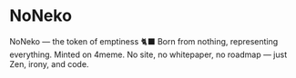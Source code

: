 # NoNeko
NoNeko — the token of emptiness 🐈‍⬛   Born from nothing, representing everything.   Minted on 4meme. No site, no whitepaper, no roadmap — just Zen, irony, and code.
